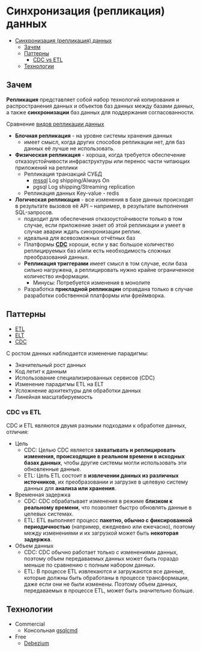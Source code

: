 # Синхронизация (репликация) данных

- [Синхронизация (репликация) данных](#синхронизация-репликация-данных)
	- [Зачем](#зачем)
	- [Паттерны](#паттерны)
		- [CDC vs ETL](#cdc-vs-etl)
	- [Технологии](#технологии)

## Зачем

__Репликация__ представляет собой набор технологий копирования и распространения данных и объектов баз данных между базами данных, а также __синхронизации__ баз данных для поддержания согласованности.

Сравнение [видов репликации данных](https://habr.com/ru/articles/514500/)

- __Блочная репликация__ - на уровне системы хранения данных
  - имеет смысл, когда других способов репликации нет, для баз данных её лучше не использовать.
- __Физическая репликация__ - хороша, когда требуется обеспечение отказоустойчивости инфраструктуры или перенос части читающих приложений на реплики
  - Репликация транзакций СУБД
    - [mssql](https://learn.microsoft.com/ru-ru/sql/relational-databases/replication/replication-backward-compatibility?view=sql-server-ver15) Log shipping/Always On
    - pgsql Log shipping/Streaming replication
  - Репликация данных Key-value - redis
- __Логическая репликация__ - все изменения в базе данных происходят в результате вызовов её API – например, в результате выполнения SQL-запросов.
  - подходит для обеспечения отказоустойчивости только в том случае, если приложение знает об этой репликации и умеет в случае аварии ждать синхронизации реплик.
  - идеальна для всевозможных отчётных баз
  - Платформы [__CDC__](../system.class/cdc.md) хороши, если у вас большое количество реплицируемых баз и/или есть необходимость сложных преобразований данных.
  - __Репликация триггерами__ имеет смысл в том случае, если база сильно нагружена, а реплицировать нужно крайне ограниченное количество информации.
    - Минусы: Потребуется изменения в монолите
  - Разработка __прикладной репликации__ оправдана только в случае разработки собственной платформы или фреймворка.

## Паттерны

- [ETL](ETL.md)
- [ELT](ELT.md)
- [CDC](../system.class/cdc.md)

С ростом данных наблюдается изменение парадигмы:

- Значительный рост данных
- Код летит к данным
- Использование специализированных сервисов (CDC)
- Изменение парадигмы ETL на ELT
- Усложнение архитектуры для обработки данных
- Линейная масштабируемость

### CDC vs ETL

CDC и ETL являются двумя разными подходами к обработке данных, отличия:

- Цель
   - CDC: Целью CDC является __захватывать и реплицировать изменения, происходящие в реальном времени в исходных базах данных__, чтобы другие системы могли использовать эти обновленные данные.
   - ETL: Цель ETL состоит в __извлечении данных из различных источников__, их преобразовании и загрузке в целевую систему данных для __анализа или хранения__.
- Временная задержка
   - CDC: CDC обрабатывает изменения в режиме __близком к реальному времени__, что позволяет быстро обновлять данные в целевых системах.
   - ETL: ETL выполняет процесс __пакетно, обычно с фиксированной периодичностью__ (например, ежедневно или ежечасно), поэтому между изменениями и их загрузкой может быть __некоторая задержка__.
- Объем данных
   - CDC: CDC обычно работает только с изменениями данных, поэтому объем передаваемых данных может быть гораздо меньше по сравнению с полным набором данных.
   - ETL: В процессе ETL извлекаются и загружаются все данные, которые должны быть обработаны в процессе трансформации, даже если они не были изменены. Поэтому объем данных, передаваемых в процессе ETL, может быть значительно больше.

## Технологии

- Commercial
  - Консольная [gsqlcmd](https://www.savetodb.ru/gsqlcmd/synchronizing-data.htm)
- Free
  - [Debezium](../../technology/cdc/debezium.md)
